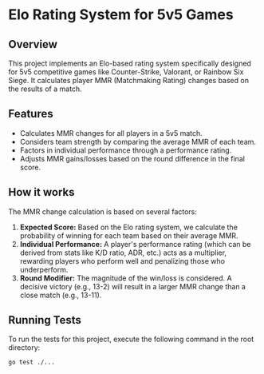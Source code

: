 # Elo Rating System for 5v5 Games

## Overview

This project implements an Elo-based rating system specifically designed for 5v5 competitive games like Counter-Strike, Valorant, or Rainbow Six Siege. It calculates player MMR (Matchmaking Rating) changes based on the results of a match.

## Features

- Calculates MMR changes for all players in a 5v5 match.
- Considers team strength by comparing the average MMR of each team.
- Factors in individual performance through a performance rating.
- Adjusts MMR gains/losses based on the round difference in the final score.

## How it works

The MMR change calculation is based on several factors:

1.  **Expected Score:** Based on the Elo rating system, we calculate the probability of winning for each team based on their average MMR.
2.  **Individual Performance:** A player's performance rating (which can be derived from stats like K/D ratio, ADR, etc.) acts as a multiplier, rewarding players who perform well and penalizing those who underperform.
3.  **Round Modifier:** The magnitude of the win/loss is considered. A decisive victory (e.g., 13-2) will result in a larger MMR change than a close match (e.g., 13-11).

## Running Tests

To run the tests for this project, execute the following command in the root directory:

```sh
go test ./...
```
